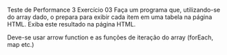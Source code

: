 Teste de Performance 3
Exercício 03
Faça um programa que, utilizando-se do array dado, o prepara para exibir cada item em uma tabela na página HTML. Exiba este resultado na página HTML.

Deve-se usar arrow function e as funções de iteração do array (forEach, map etc.)